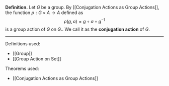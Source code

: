 **Definition.** Let $G$ be a group. By [[Conjugation Actions as Group Actions]], the function $\rho:G\times A\to A$ defined as $$\rho(g,a)=g\circ a\circ g^{-1}$$is a group action of $G$ on $G$.. We call it as the **conjugation action** of $G$.
***
Definitions used:
- [[Group]]
- [[Group Action on Set]]

Theorems used:
- [[Conjugation Actions as Group Actions]]